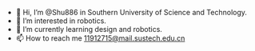 - 👋 Hi, I’m @Shu886 in Southern University of Science and Technology.
- 👀 I’m interested in robotics.
- 🌱 I’m currently learning design and robotics.
- 📫 How to reach me 11912715@mail.sustech.edu.cn

<!---
Shu886/Shu886 is a ✨ special ✨ repository because its `README.md` (this file) appears on your GitHub profile.
You can click the Preview link to take a look at your changes.
--->
